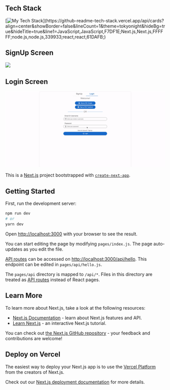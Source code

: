 ## Tech Stack
[![My Tech Stack](https://github-readme-tech-stack.vercel.app/api/cards?align=center&showBorder=false&lineCount=1&theme=tokyonight&hideBg=true&hideTitle=true&line1=JavaScript,JavaScript,F7DF1E;Next.js,Next.js,FFFFFF;node.js,node.js,339933;react,react,61DAFB;)](https://github-readme-tech-stack.vercel.app/api/cards?align=center&showBorder=false&lineCount=1&theme=tokyonight&hideBg=true&hideTitle=true&line1=JavaScript,JavaScript,F7DF1E;Next.js,Next.js,FFFFFF;node.js,node.js,339933;react,react,61DAFB;)

## SignUp Screen
<img src="https://user-images.githubusercontent.com/111912576/222813209-b665a80f-81a0-4917-b544-5f969cb50f72.png" width="auto" max-height="500"/>

## Login Screen
<img src="/public/login.gif" width="auto" height="auto"/>




This is a [Next.js](https://nextjs.org/) project bootstrapped with [`create-next-app`](https://github.com/vercel/next.js/tree/canary/packages/create-next-app).

## Getting Started

First, run the development server:

```bash
npm run dev
# or
yarn dev
```

Open [http://localhost:3000](http://localhost:3000) with your browser to see the result.

You can start editing the page by modifying `pages/index.js`. The page auto-updates as you edit the file.

[API routes](https://nextjs.org/docs/api-routes/introduction) can be accessed on [http://localhost:3000/api/hello](http://localhost:3000/api/hello). This endpoint can be edited in `pages/api/hello.js`.

The `pages/api` directory is mapped to `/api/*`. Files in this directory are treated as [API routes](https://nextjs.org/docs/api-routes/introduction) instead of React pages.

## Learn More

To learn more about Next.js, take a look at the following resources:

- [Next.js Documentation](https://nextjs.org/docs) - learn about Next.js features and API.
- [Learn Next.js](https://nextjs.org/learn) - an interactive Next.js tutorial.

You can check out [the Next.js GitHub repository](https://github.com/vercel/next.js/) - your feedback and contributions are welcome!

## Deploy on Vercel

The easiest way to deploy your Next.js app is to use the [Vercel Platform](https://vercel.com/new?utm_medium=default-template&filter=next.js&utm_source=create-next-app&utm_campaign=create-next-app-readme) from the creators of Next.js.

Check out our [Next.js deployment documentation](https://nextjs.org/docs/deployment) for more details.
